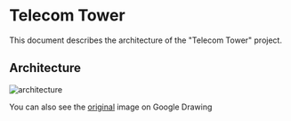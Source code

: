# Telecom Tower

This document describes the architecture of the "Telecom Tower" project.

## Architecture

![architecture](https://docs.google.com/drawings/d/e/2PACX-1vT5XbBx2p2A9NFyNsqiztXIGJcEgpjv67d1myShRIRgwseCl_fZy1MKyNZKckX9tApWrhe9KihQMkkS/pub?w=960&h=540)

You can also see the [original](https://docs.google.com/drawings/d/1T7voJBkKw9rYEphOdnj4TCXrPdKEz8caP3a8NjMa1Vk/edit?usp=sharing) image on Google Drawing

